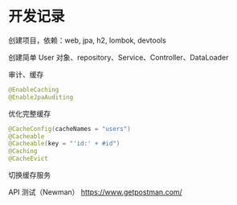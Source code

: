 # 开发记录

创建项目，依赖：web, jpa, h2, lombok, devtools

创建简单 User 对象、repository、Service、Controller、DataLoader

审计、缓存

```java
@EnableCaching
@EnableJpaAuditing
```

优化完整缓存
```java
@CacheConfig(cacheNames = "users")
@Cacheable
@Cacheable(key = "'id:' + #id")
@Caching
@CacheEvict
```

切换缓存服务

API 测试（Newman） https://www.getpostman.com/